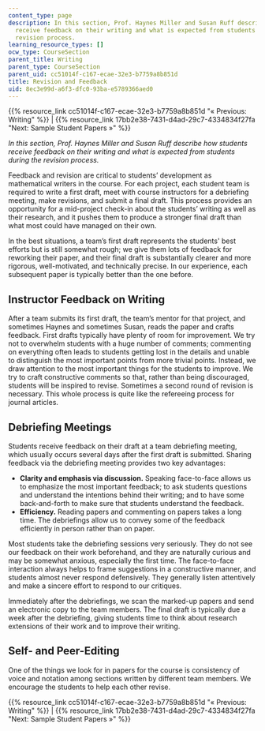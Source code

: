 ```yaml
---
content_type: page
description: In this section, Prof. Haynes Miller and Susan Ruff describe how students
  receive feedback on their writing and what is expected from students during the
  revision process.
learning_resource_types: []
ocw_type: CourseSection
parent_title: Writing
parent_type: CourseSection
parent_uid: cc51014f-c167-ecae-32e3-b7759a8b851d
title: Revision and Feedback
uid: 8ec3e99d-a6f3-dfc0-93ba-e5789366aed0
---
```


{{% resource_link cc51014f-c167-ecae-32e3-b7759a8b851d "« Previous: Writing" %}} | {{% resource_link 17bb2e38-7431-d4ad-29c7-4334834f27fa "Next: Sample Student Papers »" %}}

_In this section, Prof. Haynes Miller and Susan Ruff describe how students receive feedback on their writing and what is expected from students during the revision process._

Feedback and revision are critical to students’ development as mathematical writers in the course. For each project, each student team is required to write a first draft, meet with course instructors for a debriefing meeting, make revisions, and submit a final draft. This process provides an opportunity for a mid-project check-in about the students’ writing as well as their research, and it pushes them to produce a stronger final draft than what most could have managed on their own.

In the best situations, a team’s first draft represents the students' best efforts but is still somewhat rough; we give them lots of feedback for reworking their paper, and their final draft is substantially clearer and more rigorous, well-motivated, and technically precise. In our experience, each subsequent paper is typically better than the one before.

Instructor Feedback on Writing
------------------------------

After a team submits its first draft, the team’s mentor for that project, and sometimes Haynes and sometimes Susan, reads the paper and crafts feedback. First drafts typically have plenty of room for improvement. We try not to overwhelm students with a huge number of comments; commenting on everything often leads to students getting lost in the details and unable to distinguish the most important points from more trivial points. Instead, we draw attention to the most important things for the students to improve. We try to craft constructive comments so that, rather than being discouraged, students will be inspired to revise. Sometimes a second round of revision is necessary. This whole process is quite like the refereeing process for journal articles.

Debriefing Meetings
-------------------

Students receive feedback on their draft at a team debriefing meeting, which usually occurs several days after the first draft is submitted. Sharing feedback via the debriefing meeting provides two key advantages:

*   **Clarity and emphasis via discussion.** Speaking face-to-face allows us to emphasize the most important feedback; to ask students questions and understand the intentions behind their writing; and to have some back-and-forth to make sure that students understand the feedback.
*   **Efficiency.** Reading papers and commenting on papers takes a long time. The debriefings allow us to convey some of the feedback efficiently in person rather than on paper.

Most students take the debriefing sessions very seriously. They do not see our feedback on their work beforehand, and they are naturally curious and may be somewhat anxious, especially the first time. The face-to-face interaction always helps to frame suggestions in a constructive manner, and students almost never respond defensively. They generally listen attentively and make a sincere effort to respond to our critiques.

Immediately after the debriefings, we scan the marked-up papers and send an electronic copy to the team members. The final draft is typically due a week after the debriefing, giving students time to think about research extensions of their work and to improve their writing.

Self- and Peer-Editing
----------------------

One of the things we look for in papers for the course is consistency of voice and notation among sections written by different team members. We encourage the students to help each other revise.

{{% resource_link cc51014f-c167-ecae-32e3-b7759a8b851d "« Previous: Writing" %}} | {{% resource_link 17bb2e38-7431-d4ad-29c7-4334834f27fa "Next: Sample Student Papers »" %}}